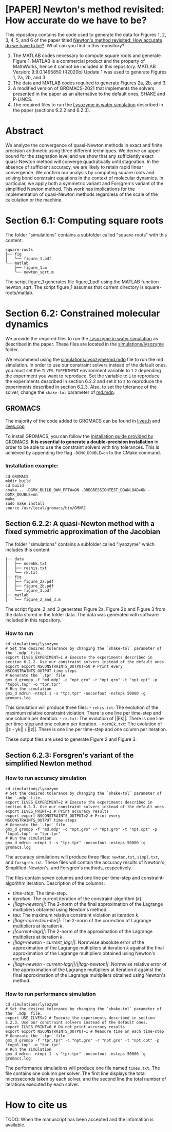 # [PAPER] Newton's method revisited: How accurate do we have to be?

This repository contains the code used to generate the data for Figures 1, 2, 3, 4, 5, and 6 of the paper titled [Newton's method revisited: How accurate do we have to be?](TODO). What can you find in this repository?

1. The MATLAB codes necessary to compute square roots and generate Figure 1. MATLAB is a commercial product and the property of MathWorks, hence it cannot be included in this repository. MATLAB Version: 9.9.0.1495850 (R2020b) Update 1 was used to generate Figures 1, 2a, 2b, and 3.
2. The data and MATLAB codes required to generate Figures 2a, 2b, and 3.
3. A modified version of GROMACS-2021 that implements the solvers presented in the paper as an alternative to the default ones, SHAKE and P-LINCS. 
4. The required files to run the [Lysozyme in water simulation](https://www.mdtutorials.com/gmsozyme/) described in the paper (sections 6.2.2 and 6.2.3).

# Abstract

We analyze the convergence of quasi-Newton methods in exact and finite precision arithmetic using three different techniques. We derive an upper bound for the stagnation level and we show that any sufficiently exact quasi-Newton method will converge quadratically until stagnation. In the absence of sufficient accuracy, we are likely to retain rapid linear convergence. We confirm our analysis by computing square roots and solving bond constraint equations in the context of molecular dynamics. In particular, we apply both a symmetric variant and Forsgren's variant of the simplified Newton method. This work has implications for the implementation of quasi-Newton methods regardless of the scale of the calculation or the machine.

# Section 6.1: Computing square roots

The folder "simulations" contains a subfolder called "square-roots" with this content:

```
square-roots
├── fig
│   └── figure_1.pdf
└── matlab
    ├── figure_1.m
    └── newton_sqrt.m
```

The script figure_1 generates file figure_1.pdf using the MATLAB function newton_sqrt.
The script figure_1 assumes that current directory is square-roots/matlab.

# Section 6.2: Constrained molecular dynamics

We provide the required files to run the [Lysozyme in water simulation](https://manual.gromacs.org/documentation/2021/install-guide/index.html) as described in the paper. These files are located in the [simulations/lysozyme](simulations/lysozyme) folder.

We recommend using the [simulations/lysozyme/md.mdp](simulations/lysozyme/md.mdp) file to run the md simulation. In order to use our constraint solvers instead of the default ones, you must set the `ILVES_EXPERIMENT` environment variable to `1` `2` depending the experiment you want to reproduce. Set the variable to `1` to reproduce the experiments described in section 6.2.2 and set it to `2` to reproduce the experiments described in section 6.2.3. Also, to set the tolerance of the solver, change the `shake-tol` parameter of [md.mdp](simulations/lysozyme/md.mdp).

## GROMACS

The majority of the code added to GROMACS can be found in [Ilves.h](GROMACS/src/gromacs/mdlib/Ilves.h) and [Ilves.cpp](GROMACS/src/gromacs/mdlib/Ilves.cpp)

To install GROMACS, you can follow the [installation guide provided by GROMACS](https://manual.gromacs.org/documentation/2021/install-guide/index.html). **It is essential to generate a double-precision installation** in order to be able to use the constraint solvers with tiny tolerances. This is achieved by appending the flag `-DGMX_DOUBLE=on` to the CMake command.

### Installation example:
```
cd GROMACS
mkdir build
cd build
cmake .. -DGMX_BUILD_OWN_FFTW=ON -DREGRESSIONTEST_DOWNLOAD=ON -DGMX_DOUBLE=on
make
sudo make install
source /usr/local/gromacs/bin/GMXRC
```

## Section 6.2.2: A quasi-Newton method with a fixed symmetric approximation of the Jacobian

The folder "simulations" contains a subfolder called "lysozyme" which includes this content

```
├── data
│   ├── normEk.txt
│   ├── reshis.txt
│   └── rk.txt
├── fig
│   ├── figure_2a.pdf
│   ├── figure_2b.pdf
│   └── figure_3.pdf
├── matlab
│   └── figure_2_and_3.m
```

The script figure_2_and_3 generates Figure 2a, Figure 2b and Figure 3 from the data stored in the folder data.
The data was generated with software included in this repository.

### How to run
```
cd simulations/lysozyme
# Set the desired tolerance by changing the `shake-tol` parameter of the `.mdp` file.
export ILVES_EXPERIMENT=1 # Execute the experiments described in section 6.2.2. Use our constraint solvers instead of the default ones.
export export NSCONSTRAINTS_OUTPUT=50 # Print every NSCONSTRAINTS_OUTPUT time-steps
# Generate the `.tpr` file
gmx_d grompp -f "md.mdp" -c "npt.gro" -r "npt.gro" -t "npt.cpt" -p "topol.top" -o "tpr.tpr"
# Run the simulation
gmx_d mdrun -ntmpi 1 -s "tpr.tpr" -noconfout -nsteps 50000 -g gromacs.log
```

This simulation will produce three files:
    - `rehis.txt`: The evolution of the maximum relative constraint violation. There is one line per time-step and one column per iteration.
    - `rk.txt`: The evolution of ||Ek||. There is one line per time-step and one column per iteration.
    - `normEk.txt`: The evolution of ||z - yk|| / ||z||. There is one line per time-step and one column per iteration.

These output files are used to generate Figure 2 and Figure 3.

## Section 6.2.3: Forsgren's variant of the simplified Newton method

### How to run accuracy simulation

```
cd simulations/lysozyme
# Set the desired tolerance by changing the `shake-tol` parameter of the `.mdp` file.
export ILVES_EXPERIMENT=2 # Execute the experiments described in section 6.2.3. Use our constraint solvers instead of the default ones.
export ILVES_PRINT=1 # Print accuracy results
export export NSCONSTRAINTS_OUTPUT=2 # Print every NSCONSTRAINTS_OUTPUT time-steps
# Generate the `.tpr` file
gmx_d grompp -f "md.mdp" -c "npt.gro" -r "npt.gro" -t "npt.cpt" -p "topol.top" -o "tpr.tpr"
# Run the simulation
gmx_d mdrun -ntmpi 1 -s "tpr.tpr" -noconfout -nsteps 50000 -g gromacs.log
```

The accuracy simulations will produce three files: `newton.txt`, `simpl.txt`, and `forsgren.txt`. These files will contain the accuracy results of Newton's, Simplified-Newton's, and Forsgren's methods, respectively.

The files contain seven columns and one line per time-step and constraint-algorithm iteration. Description of the columns:

- *time-step*: The time-step.
- *iteration*: The current iteration of the constraint-algorithm ($k$).
- *||lagr-newton||*: The 2-norm of the final approximation of the Lagrange multipliers obtained using Newton's method. 
- *tau*: The maximum relative constraint violation at iteration $k$.  
- *||lagr-correction-iter||*: The 2-norm of the correction of Lagrange multipliers at iteration $k$.
- *||current-lagr||*: The 2-norm of the approximation of the Lagrange multipliers at iteration $k$.
- *||lagr-newton - current_lagr||*: Normwise absolute error of the approximation of the Lagrange multipliers at iteration $k$ against the final approximation of the Lagrange multipliers obtained using Newton's method.
- *||lagr-newton - current-lagr||/||lagr-newton||*: Normwise relative error of the approximation of the Lagrange multipliers at iteration $k$ against the final approximation of the Lagrange multipliers obtained using Newton's method.

### How to run performance simulation

```
cd simulations/lysozyme
# Set the desired tolerance by changing the `shake-tol` parameter of the `.mdp` file.
export USE_ILVES=2 # Execute the experiments described in section 6.2.3. Use our constraint solvers instead of the default ones.
export ILVES_PRINT=0 # Do not print accuracy results
export export NSCONSTRAINTS_OUTPUT=1 # Measure time on each time-step
# Generate the `.tpr` file
gmx_d grompp -f "tpr.tpr" -c "npt.gro" -r "npt.gro" -t "npt.cpt" -p "topol.top" -o "tpr.tpr"
# Run the simulation
gmx_d mdrun -ntmpi 1 -s "tpr.tpr" -noconfout -nsteps 50000 -g gromacs.log
```

The performance simulations will produce one file named `times.txt`. The file contains one column per solver. The first line displays the total microseconds taken by each solver, and the second line the total number of iterations executed by each solver.

# How to cite us
TODO: When the manuscript has been accepted and the infomation is available.
